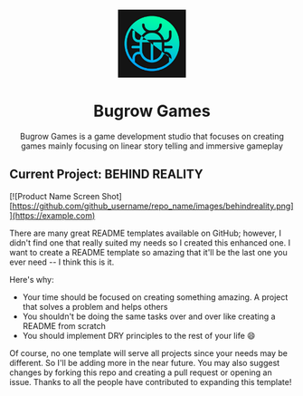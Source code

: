 <!-- improved top bar-->
<a name="readme-top"></a>

<!-- PROJECT LOGO -->
<br />
<div align="center">
  <a href="https://github.com/github_username/repo_name">
    <img src="images/logo.png" alt="Logo" width="120" height="120">
  </a>

<h1 align="center">Bugrow Games</h1>
  <p align="center">
    Bugrow Games is a game development studio that focuses on creating games mainly focusing on linear story telling and immersive gameplay
  </p>
</div>

<!-- ABOUT THE PROJECT -->
## Current Project: BEHIND REALITY
  
  [![Product Name Screen Shot][https://github.com/github_username/repo_name/images/behindreality.png]](https://example.com)

There are many great README templates available on GitHub; however, I didn't find one that really suited my needs so I created this enhanced one. I want to create a README template so amazing that it'll be the last one you ever need -- I think this is it.

Here's why:
* Your time should be focused on creating something amazing. A project that solves a problem and helps others
* You shouldn't be doing the same tasks over and over like creating a README from scratch
* You should implement DRY principles to the rest of your life :smile:

Of course, no one template will serve all projects since your needs may be different. So I'll be adding more in the near future. You may also suggest changes by forking this repo and creating a pull request or opening an issue. Thanks to all the people have contributed to expanding this template!